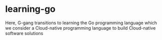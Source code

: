 # learning-go
Here, G-gang transitions to learning the Go programming language which we consider a Cloud-native programming language to build Cloud-native software solutions
